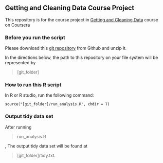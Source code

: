 ## Getting and Cleaning Data Course Project

This repository is for the course project in [Getting and Cleaning Data](https://class.coursera.org/getdata-005) course on Coursera

### Before you run the script

Please download this [git repository](https://github.com/jasonzhu1991/Getting_And_Cleaning_Data_Project.git) from Github and unzip it.

In the directions below, the path to this repository on your file system will be represented by 
	
> [git_folder]

### How to run this R script

In R or R studio, run the following command:

	source("[git_folder]/run_analysis.R", chdir = T)

### Output tidy data set

After running

> run_analysis.R
	
, The output tidy data set will be found at 

> [git_folder]/tidy.txt.
